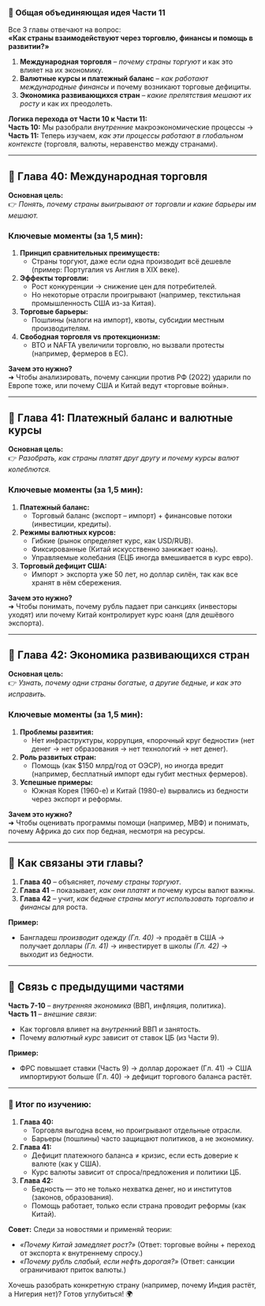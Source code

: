 ### **🔹 Общая объединяющая идея Части 11**  
Все 3 главы отвечают на вопрос:  
**«Как страны взаимодействуют через торговлю, финансы и помощь в развитии?»**  

1. **Международная торговля** – *почему страны торгуют* и как это влияет на их экономику.  
2. **Валютные курсы и платежный баланс** – *как работают международные финансы* и почему возникают торговые дефициты.  
3. **Экономика развивающихся стран** – *какие препятствия мешают их росту* и как их преодолеть.  

**Логика перехода от Части 10 к Части 11:**  
**Часть 10:** Мы разобрали *внутренние* макроэкономические процессы →  
**Часть 11:** Теперь изучаем, *как эти процессы работают в глобальном контексте* (торговля, валюты, неравенство между странами).  

---

## **📌 Глава 40: Международная торговля**  
**Основная цель:**  
👉 *Понять, почему страны выигрывают от торговли и какие барьеры им мешают.*  

### **Ключевые моменты (за 1,5 мин):**  
1. **Принцип сравнительных преимуществ:**  
   - Страны торгуют, даже если одна производит всё дешевле (пример: Португалия vs Англия в XIX веке).  
2. **Эффекты торговли:**  
   - Рост конкуренции → снижение цен для потребителей.  
   - Но некоторые отрасли проигрывают (например, текстильная промышленность США из-за Китая).  
3. **Торговые барьеры:**  
   - Пошлины (налоги на импорт), квоты, субсидии местным производителям.  
4. **Свободная торговля vs протекционизм:**  
   - ВТО и NAFTA увеличили торговлю, но вызвали протесты (например, фермеров в ЕС).  

**Зачем это нужно?**  
➜ Чтобы анализировать, почему санкции против РФ (2022) ударили по Европе тоже, или почему США и Китай ведут «торговые войны».  

---

## **📌 Глава 41: Платежный баланс и валютные курсы**  
**Основная цель:**  
👉 *Разобрать, как страны платят друг другу и почему курсы валют колеблются.*  

### **Ключевые моменты (за 1,5 мин):**  
1. **Платежный баланс:**  
   - Торговый баланс (экспорт – импорт) + финансовые потоки (инвестиции, кредиты).  
2. **Режимы валютных курсов:**  
   - Гибкие (рынок определяет курс, как USD/RUB).  
   - Фиксированные (Китай искусственно занижает юань).  
   - Управляемые колебания (ЕЦБ иногда вмешивается в курс евро).  
3. **Торговый дефицит США:**  
   - Импорт > экспорта уже 50 лет, но доллар силён, так как все хранят в нём сбережения.  

**Зачем это нужно?**  
➜ Чтобы понимать, почему рубль падает при санкциях (инвесторы уходят) или почему Китай контролирует курс юаня (для дешёвого экспорта).  

---

## **📌 Глава 42: Экономика развивающихся стран**  
**Основная цель:**  
👉 *Узнать, почему одни страны богатые, а другие бедные, и как это исправить.*  

### **Ключевые моменты (за 1,5 мин):**  
1. **Проблемы развития:**  
   - Нет инфраструктуры, коррупция, «порочный круг бедности» (нет денег → нет образования → нет технологий → нет денег).  
2. **Роль развитых стран:**  
   - Помощь (как $150 млрд/год от ОЭСР), но иногда вредит (например, бесплатный импорт еды губит местных фермеров).  
3. **Успешные примеры:**  
   - Южная Корея (1960-е) и Китай (1980-е) вырвались из бедности через экспорт и реформы.  

**Зачем это нужно?**  
➜ Чтобы оценивать программы помощи (например, МВФ) и понимать, почему Африка до сих пор бедная, несмотря на ресурсы.  

---

## **🔹 Как связаны эти главы?**  
1. **Глава 40** – объясняет, *почему страны торгуют*.  
2. **Глава 41** – показывает, *как они платят* и почему курсы валют важны.  
3. **Глава 42** – учит, *как бедные страны могут использовать торговлю и финансы* для роста.  

**Пример:**  
- Бангладеш *производит одежду (Гл. 40)* → продаёт в США → получает доллары *(Гл. 41)* → инвестирует в школы *(Гл. 42)* → выходит из бедности.  

---

## **🔹 Связь с предыдущими частями**  
**Часть 7-10** – *внутренняя экономика* (ВВП, инфляция, политика).  
**Часть 11** – *внешние связи*:  
- Как торговля влияет на *внутренний* ВВП и занятость.  
- Почему *валютный курс* зависит от ставок ЦБ (из Части 9).  

**Пример:**  
- ФРС повышает ставки (Часть 9) → доллар дорожает (Гл. 41) → США импортируют больше (Гл. 40) → дефицит торгового баланса растёт.  

---

### **🎯 Итог по изучению:**  
1. **Глава 40:**  
   - Торговля выгодна всем, но проигрывают отдельные отрасли.  
   - Барьеры (пошлины) часто защищают политиков, а не экономику.  
2. **Глава 41:**  
   - Дефицит платежного баланса ≠ кризис, если есть доверие к валюте (как у США).  
   - Курс валюты зависит от спроса/предложения и политики ЦБ.  
3. **Глава 42:**  
   - Бедность — это не только нехватка денег, но и институтов (законов, образования).  
   - Помощь работает, только если страна проводит реформы (как Китай).  

**Совет:** Следи за новостями и применяй теории:  
- *«Почему Китай замедляет рост?»* (Ответ: торговые войны + переход от экспорта к внутреннему спросу.)  
- *«Почему рубль слабый, если нефть дорогая?»* (Ответ: санкции ограничивают приток валюты.)  

Хочешь разобрать конкретную страну (например, почему Индия растёт, а Нигерия нет)? Готов углубиться! 🌍